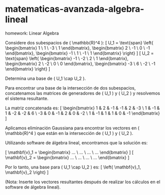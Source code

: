 # matematicas-avanzada-algebra-lineal
homework: Linear Algebra

Considere dos subespacios de \( \mathbb{R}^4 \):
\[ U_1 = \text{span} \left\{ \begin{bmatrix} 1 \\ 1 \\ -3 \\ 1 \end{bmatrix}, \begin{bmatrix} 2 \\ -1 \\ 0 \\ -1 \end{bmatrix}, \begin{bmatrix} -1 \\ 1 \\ -1 \\ 1 \end{bmatrix} \right\} \]
\[ U_2 = \text{span} \left\{ \begin{bmatrix} -1 \\ -2 \\ 2 \\ 1 \end{bmatrix}, \begin{bmatrix} 2 \\ -2 \\ 0 \\ 0 \end{bmatrix}, \begin{bmatrix} -3 \\ 6 \\ -2 \\ -1 \end{bmatrix} \right\} \]

Determina una base de \( U_1 \cap U_2 \).

Para encontrar una base de la intersección de dos subespacios, concatenamos las matrices de generadores de \( U_1 \) y \( U_2 \) y resolvemos el sistema resultante.

La matriz concatenada es:
\[
\begin{bmatrix}
1 & 2 & -1 & -1 & 2 & -3 \\
1 & -1 & 1 & -2 & -2 & 6 \\
-3 & 0 & -1 & 2 & 0 & -2 \\
1 & -1 & 1 & 1 & 0 & -1
\end{bmatrix}
\]

Aplicamos eliminación Gaussiana para encontrar los vectores en \( \mathbb{R}^4 \) que están en la intersección de \( U_1 \) y \( U_2 \).

Utilizando software de álgebra lineal, encontramos que la solución es:

\[ \mathbf{v}_1 = \begin{bmatrix} ... \\ ... \\ ... \\ ... \end{bmatrix} \]
\[ \mathbf{v}_2 = \begin{bmatrix} ... \\ ... \\ ... \\ ... \end{bmatrix} \]

Por lo tanto, una base para \( U_1 \cap U_2 \) es:
\[ \left\{ \mathbf{v}_1, \mathbf{v}_2 \right\} \]

(Nota: Inserte los vectores resultantes después de realizar los cálculos en el software de álgebra lineal).
